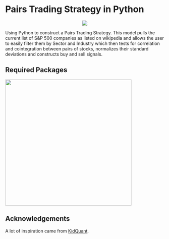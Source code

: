 # Pairs Trading Strategy in Python

<p align="center">
  <img src="https://media.istockphoto.com/photos/stock-market-price-display-picture-id509031122?k=6&m=509031122&s=612x612&w=0&h=SlN4D-0yMTc1XI64-cIajhXZYy0wRN2I8XWCrxvc_6Q=" />
</p>

Using Python to construct a Pairs Trading Strategy. This model pulls the current list of S&P 500 companies as listed on wikipedia and allows the user to easily filter them by Sector and Industry which then tests for correlation and cointegration between pairs of stocks, normalizes their standard deviations and constructs buy and sell signals.

## Required Packages

<img src="https://raw.githubusercontent.com/ldwhite/TradingStrategies/main/carbon.png" 
     width="400" 
     />

## Acknowledgements
A lot of inspiration came from [KidQuant](https://kidquant.com/project/pairs-trading-strategies-in-python/).
